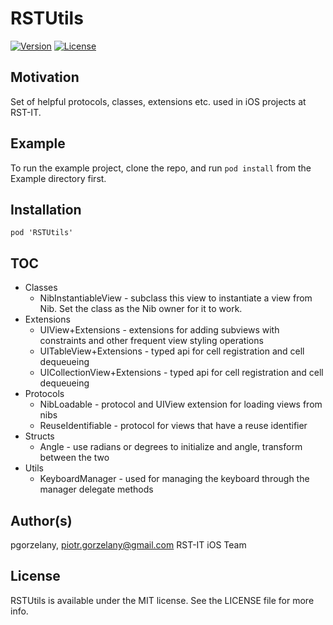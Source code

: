 # RSTUtils

[![Version](https://img.shields.io/cocoapods/v/RSTUtils.svg?style=flat)](http://cocoapods.org/pods/RSTUtils)
[![License](https://img.shields.io/cocoapods/l/RSTUtils.svg?style=flat)](http://cocoapods.org/pods/RSTUtils)

## Motivation

Set of helpful protocols, classes, extensions etc. used in iOS projects at RST-IT.

## Example

To run the example project, clone the repo, and run `pod install` from the Example directory first.

## Installation

```
pod 'RSTUtils'
```

## TOC

* Classes
  * NibInstantiableView - subclass this view to instantiate a view from Nib. Set the class as the Nib owner for it to work.
* Extensions
  * UIView+Extensions - extensions for adding subviews with constraints and other frequent view styling operations
  * UITableView+Extensions - typed api for cell registration and cell dequeueing
  * UICollectionView+Extensions - typed api for cell registration and cell dequeueing
* Protocols
  * NibLoadable - protocol and UIView extension for loading views from nibs
  * ReuseIdentifiable - protocol for views that have a reuse identifier
* Structs
  * Angle - use radians or degrees to initialize and angle, transform between the two
* Utils
  * KeyboardManager - used for managing the keyboard through the manager delegate methods

## Author(s)

pgorzelany, piotr.gorzelany@gmail.com
RST-IT iOS Team

## License

RSTUtils is available under the MIT license. See the LICENSE file for more info.
